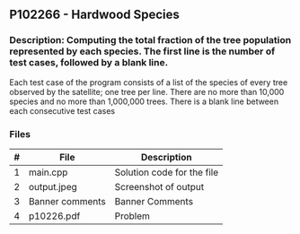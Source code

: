 ## P102266 - Hardwood Species

### Description: Computing the total fraction of the tree population represented by each species. The first line is the number of test cases, followed by a blank line.
Each test case of the program consists of a list of the species of every tree observed by the satellite; one tree per line. There are no more than 10,000 species and
no more than 1,000,000 trees. There is a blank line between each consecutive test cases



### Files

|   #   | File            | Description                                        |
| :---: | --------------- | -------------------------------------------------- |
|   1   | main.cpp         |Solution code for the file     |
|   2   | output.jpeg  |  Screenshot of output        |
|   3   |Banner comments |Banner Comments |
|   4   |p10226.pdf |Problem |


